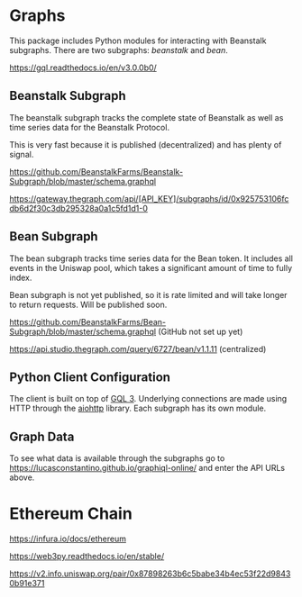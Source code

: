 # Graphs
This package includes Python modules for interacting with Beanstalk subgraphs. There are two subgraphs: _beanstalk_ and _bean_.

https://gql.readthedocs.io/en/v3.0.0b0/

## Beanstalk Subgraph
The beanstalk subgraph tracks the complete state of Beanstalk as well as time series data for the Beanstalk Protocol.

This is very fast because it is published (decentralized) and has plenty of signal.

https://github.com/BeanstalkFarms/Beanstalk-Subgraph/blob/master/schema.graphql

https://gateway.thegraph.com/api/[API_KEY]/subgraphs/id/0x925753106fcdb6d2f30c3db295328a0a1c5fd1d1-0


## Bean Subgraph
The bean subgraph tracks time series data for the Bean token. It includes all events in the Uniswap pool, which takes a significant amount of time to fully index.

Bean subgraph is not yet published, so it is rate limited and will take longer to return requests. Will be published soon.

https://github.com/BeanstalkFarms/Bean-Subgraph/blob/master/schema.graphql (GitHub not set up yet)

https://api.studio.thegraph.com/query/6727/bean/v1.1.11 (centralized)


## Python Client Configuration
The client is built on top of [GQL 3](https://gql.readthedocs.io/en/v3.0.0b0/). Underlying connections are made using HTTP through the [aiohttp](https://docs.aiohttp.org/en/stable/) library. Each subgraph has its own module.

## Graph Data
To see what data is available through the subgraphs go to https://lucasconstantino.github.io/graphiql-online/ and enter the API URLs above.

# Ethereum Chain
https://infura.io/docs/ethereum

https://web3py.readthedocs.io/en/stable/

https://v2.info.uniswap.org/pair/0x87898263b6c5babe34b4ec53f22d98430b91e371

